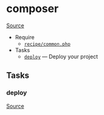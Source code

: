 <!-- DO NOT EDIT THIS FILE! -->
<!-- Instead edit recipe/composer.php -->
<!-- Then run bin/docgen -->

# composer

[Source](/recipe/composer.php)



* Require
  * [`recipe/common.php`](/docs/recipe/common.md)
* Tasks
  * [`deploy`](#deploy) — Deploy your project


## Tasks
### deploy
[Source](/recipe/composer.php#L7)



